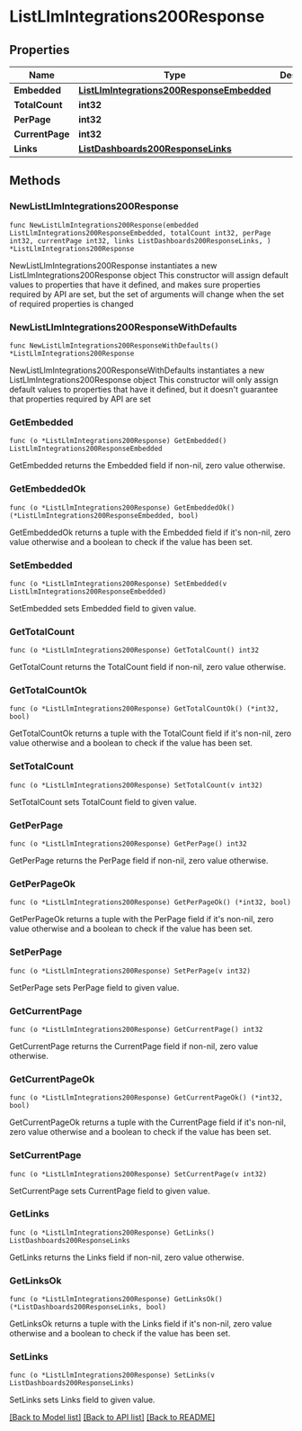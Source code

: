 # ListLlmIntegrations200Response

## Properties

Name | Type | Description | Notes
------------ | ------------- | ------------- | -------------
**Embedded** | [**ListLlmIntegrations200ResponseEmbedded**](ListLlmIntegrations200ResponseEmbedded.md) |  | 
**TotalCount** | **int32** |  | 
**PerPage** | **int32** |  | 
**CurrentPage** | **int32** |  | 
**Links** | [**ListDashboards200ResponseLinks**](ListDashboards200ResponseLinks.md) |  | 

## Methods

### NewListLlmIntegrations200Response

`func NewListLlmIntegrations200Response(embedded ListLlmIntegrations200ResponseEmbedded, totalCount int32, perPage int32, currentPage int32, links ListDashboards200ResponseLinks, ) *ListLlmIntegrations200Response`

NewListLlmIntegrations200Response instantiates a new ListLlmIntegrations200Response object
This constructor will assign default values to properties that have it defined,
and makes sure properties required by API are set, but the set of arguments
will change when the set of required properties is changed

### NewListLlmIntegrations200ResponseWithDefaults

`func NewListLlmIntegrations200ResponseWithDefaults() *ListLlmIntegrations200Response`

NewListLlmIntegrations200ResponseWithDefaults instantiates a new ListLlmIntegrations200Response object
This constructor will only assign default values to properties that have it defined,
but it doesn't guarantee that properties required by API are set

### GetEmbedded

`func (o *ListLlmIntegrations200Response) GetEmbedded() ListLlmIntegrations200ResponseEmbedded`

GetEmbedded returns the Embedded field if non-nil, zero value otherwise.

### GetEmbeddedOk

`func (o *ListLlmIntegrations200Response) GetEmbeddedOk() (*ListLlmIntegrations200ResponseEmbedded, bool)`

GetEmbeddedOk returns a tuple with the Embedded field if it's non-nil, zero value otherwise
and a boolean to check if the value has been set.

### SetEmbedded

`func (o *ListLlmIntegrations200Response) SetEmbedded(v ListLlmIntegrations200ResponseEmbedded)`

SetEmbedded sets Embedded field to given value.


### GetTotalCount

`func (o *ListLlmIntegrations200Response) GetTotalCount() int32`

GetTotalCount returns the TotalCount field if non-nil, zero value otherwise.

### GetTotalCountOk

`func (o *ListLlmIntegrations200Response) GetTotalCountOk() (*int32, bool)`

GetTotalCountOk returns a tuple with the TotalCount field if it's non-nil, zero value otherwise
and a boolean to check if the value has been set.

### SetTotalCount

`func (o *ListLlmIntegrations200Response) SetTotalCount(v int32)`

SetTotalCount sets TotalCount field to given value.


### GetPerPage

`func (o *ListLlmIntegrations200Response) GetPerPage() int32`

GetPerPage returns the PerPage field if non-nil, zero value otherwise.

### GetPerPageOk

`func (o *ListLlmIntegrations200Response) GetPerPageOk() (*int32, bool)`

GetPerPageOk returns a tuple with the PerPage field if it's non-nil, zero value otherwise
and a boolean to check if the value has been set.

### SetPerPage

`func (o *ListLlmIntegrations200Response) SetPerPage(v int32)`

SetPerPage sets PerPage field to given value.


### GetCurrentPage

`func (o *ListLlmIntegrations200Response) GetCurrentPage() int32`

GetCurrentPage returns the CurrentPage field if non-nil, zero value otherwise.

### GetCurrentPageOk

`func (o *ListLlmIntegrations200Response) GetCurrentPageOk() (*int32, bool)`

GetCurrentPageOk returns a tuple with the CurrentPage field if it's non-nil, zero value otherwise
and a boolean to check if the value has been set.

### SetCurrentPage

`func (o *ListLlmIntegrations200Response) SetCurrentPage(v int32)`

SetCurrentPage sets CurrentPage field to given value.


### GetLinks

`func (o *ListLlmIntegrations200Response) GetLinks() ListDashboards200ResponseLinks`

GetLinks returns the Links field if non-nil, zero value otherwise.

### GetLinksOk

`func (o *ListLlmIntegrations200Response) GetLinksOk() (*ListDashboards200ResponseLinks, bool)`

GetLinksOk returns a tuple with the Links field if it's non-nil, zero value otherwise
and a boolean to check if the value has been set.

### SetLinks

`func (o *ListLlmIntegrations200Response) SetLinks(v ListDashboards200ResponseLinks)`

SetLinks sets Links field to given value.



[[Back to Model list]](../README.md#documentation-for-models) [[Back to API list]](../README.md#documentation-for-api-endpoints) [[Back to README]](../README.md)


